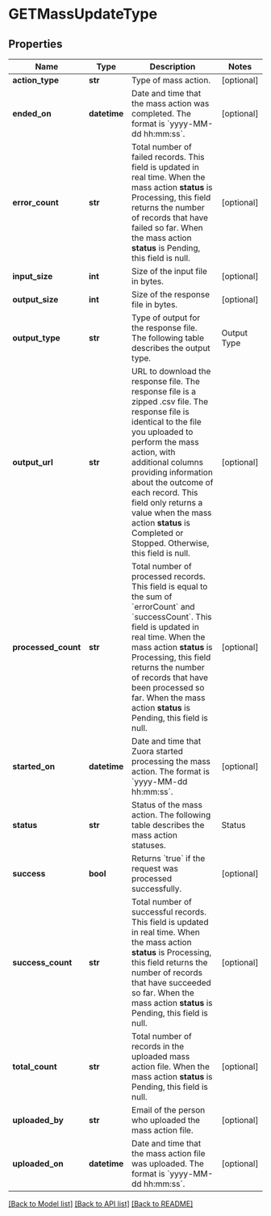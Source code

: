 # GETMassUpdateType

## Properties
Name | Type | Description | Notes
------------ | ------------- | ------------- | -------------
**action_type** | **str** | Type of mass action.  | [optional] 
**ended_on** | **datetime** | Date and time that the mass action was completed. The format is &#x60;yyyy-MM-dd hh:mm:ss&#x60;.  | [optional] 
**error_count** | **str** | Total number of failed records.  This field is updated in real time. When the mass action **status** is Processing, this field returns the number of records that have failed so far. When the mass action **status** is Pending, this field is null.  | [optional] 
**input_size** | **int** | Size of the input file in bytes.  | [optional] 
**output_size** | **int** | Size of the response file in bytes.  | [optional] 
**output_type** | **str** | Type of output for the response file. The following table describes the output type.  | Output Type    | Description                         | |----------------|-------------------------------------| | (url:.csv.zip) | URL pointing to a zipped .csv file. |  | [optional] 
**output_url** | **str** | URL to download the response file. The response file is a zipped .csv file.  The response file is identical to the file you uploaded to perform the mass action, with additional columns providing information about the outcome of each record.  This field only returns a value when the mass action **status** is Completed or Stopped. Otherwise, this field is null.  | [optional] 
**processed_count** | **str** | Total number of processed records. This field is equal to the sum of &#x60;errorCount&#x60; and &#x60;successCount&#x60;.  This field is updated in real time. When the mass action **status** is Processing, this field returns the number of records that have been processed so far. When the mass action **status** is Pending, this field is null.  | [optional] 
**started_on** | **datetime** | Date and time that Zuora started processing the mass action. The format is &#x60;yyyy-MM-dd hh:mm:ss&#x60;.  | [optional] 
**status** | **str** | Status of the mass action. The following table describes the mass action statuses.  | Status     | Description                                                                | |------------|----------------------------------------------------------------------------| | Pending    | Mass action has not yet started being processed.                           | | Processing | Mass action is in progress.                                                | | Stopping   | Mass action is in the process of stopping, but has not yet stopped.        | | Stopped    | Mass action has stopped.                                                   | | Completed  | Mass action was successfully completed. There may still be failed records. | | Failed     | Mass action failed. No records are processed. No response file is created. |  | [optional] 
**success** | **bool** | Returns &#x60;true&#x60; if the request was processed successfully.  | [optional] 
**success_count** | **str** | Total number of successful records. This field is updated in real time. When the mass action **status** is Processing, this field returns the number of records that have succeeded so far. When the mass action **status** is Pending, this field is null.  | [optional] 
**total_count** | **str** | Total number of records in the uploaded mass action file. When the mass action **status** is Pending, this field is null.  | [optional] 
**uploaded_by** | **str** | Email of the person who uploaded the mass action file.  | [optional] 
**uploaded_on** | **datetime** | Date and time that the mass action file was uploaded. The format is &#x60;yyyy-MM-dd hh:mm:ss&#x60;.  | [optional] 

[[Back to Model list]](../README.md#documentation-for-models) [[Back to API list]](../README.md#documentation-for-api-endpoints) [[Back to README]](../README.md)


